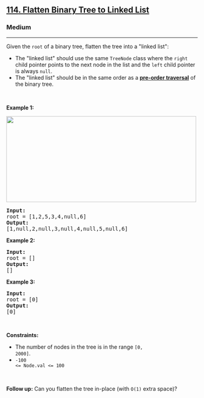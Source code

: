 <h2><a href="https://leetcode.com/problems/flatten-binary-tree-to-linked-list/"><fontsninja-text id="fontsninja-text-101" class="fontsninja-family-variant_system-ui_600_normal">114</fontsninja-text><fontsninja-text id="fontsninja-text-101" class="fontsninja-family-variant_system-ui_600_normal">. </fontsninja-text><fontsninja-text id="fontsninja-text-101" class="fontsninja-family-variant_system-ui_600_normal">Flatten Binary Tree to Linked List</fontsninja-text></a></h2><h3>Medium</h3><hr><div><p><fontsninja-text id="fontsninja-text-122" class="fontsninja-family-variant_system-ui_400_normal">Given the </fontsninja-text><code><fontsninja-text id="fontsninja-text-123" class="fontsninja-family-variant_monospace_400_normal">root</fontsninja-text></code><fontsninja-text id="fontsninja-text-122" class="fontsninja-family-variant_system-ui_400_normal"> of a binary tree, flatten the tree into a "linked list":</fontsninja-text></p><fontsninja-text id="fontsninja-text-121" class="fontsninja-family-variant_system-ui_400_normal">

</fontsninja-text><ul>
	<li><fontsninja-text id="fontsninja-text-125" class="fontsninja-family-variant_system-ui_400_normal">The "linked list" should use the same </fontsninja-text><code><fontsninja-text id="fontsninja-text-126" class="fontsninja-family-variant_monospace_400_normal">TreeNode</fontsninja-text></code><fontsninja-text id="fontsninja-text-125" class="fontsninja-family-variant_system-ui_400_normal"> class where the </fontsninja-text><code><fontsninja-text id="fontsninja-text-127" class="fontsninja-family-variant_monospace_400_normal">right</fontsninja-text></code><fontsninja-text id="fontsninja-text-125" class="fontsninja-family-variant_system-ui_400_normal"> child pointer points to the next node in the list and the </fontsninja-text><code><fontsninja-text id="fontsninja-text-128" class="fontsninja-family-variant_monospace_400_normal">left</fontsninja-text></code><fontsninja-text id="fontsninja-text-125" class="fontsninja-family-variant_system-ui_400_normal"> child pointer is always </fontsninja-text><code><fontsninja-text id="fontsninja-text-129" class="fontsninja-family-variant_monospace_400_normal">null</fontsninja-text></code><fontsninja-text id="fontsninja-text-125" class="fontsninja-family-variant_system-ui_400_normal">.</fontsninja-text></li>
	<li><fontsninja-text id="fontsninja-text-130" class="fontsninja-family-variant_system-ui_400_normal">The "linked list" should be in the same order as a </fontsninja-text><a href="https://en.wikipedia.org/wiki/Tree_traversal#Pre-order,_NLR" target="_blank"><strong><fontsninja-text id="fontsninja-text-132" class="fontsninja-family-variant_system-ui_700_normal">pre-order</fontsninja-text></strong><strong><fontsninja-text id="fontsninja-text-133" class="fontsninja-family-variant_system-ui_700_normal"> traversal</fontsninja-text></strong></a><fontsninja-text id="fontsninja-text-130" class="fontsninja-family-variant_system-ui_400_normal"> of the binary tree.</fontsninja-text></li>
</ul><fontsninja-text id="fontsninja-text-121" class="fontsninja-family-variant_system-ui_400_normal">

</fontsninja-text><p>&nbsp;</p><fontsninja-text id="fontsninja-text-121" class="fontsninja-family-variant_system-ui_400_normal">
</fontsninja-text><p><strong><fontsninja-text id="fontsninja-text-136" class="fontsninja-family-variant_system-ui_700_normal">Example 1:</fontsninja-text></strong></p><fontsninja-text id="fontsninja-text-121" class="fontsninja-family-variant_system-ui_400_normal">
</fontsninja-text><img alt="" src="https://assets.leetcode.com/uploads/2021/01/14/flaten.jpg" style="width: 500px; height: 226px;"><fontsninja-text id="fontsninja-text-121" class="fontsninja-family-variant_system-ui_400_normal">
</fontsninja-text><pre><strong><fontsninja-text id="fontsninja-text-139" class="fontsninja-family-variant_menlo_700_normal">Input:</fontsninja-text></strong><fontsninja-text id="fontsninja-text-138" class="fontsninja-family-variant_menlo_400_normal"> root = [1,2,5,3,4,null,6]
</fontsninja-text><strong><fontsninja-text id="fontsninja-text-140" class="fontsninja-family-variant_menlo_700_normal">Output:</fontsninja-text></strong><fontsninja-text id="fontsninja-text-138" class="fontsninja-family-variant_menlo_400_normal"> [1,null,2,null,3,null,4,null,5,null,6]
</fontsninja-text></pre><fontsninja-text id="fontsninja-text-121" class="fontsninja-family-variant_system-ui_400_normal">

</fontsninja-text><p><strong><fontsninja-text id="fontsninja-text-142" class="fontsninja-family-variant_system-ui_700_normal">Example 2:</fontsninja-text></strong></p><fontsninja-text id="fontsninja-text-121" class="fontsninja-family-variant_system-ui_400_normal">

</fontsninja-text><pre><strong><fontsninja-text id="fontsninja-text-144" class="fontsninja-family-variant_menlo_700_normal">Input:</fontsninja-text></strong><fontsninja-text id="fontsninja-text-143" class="fontsninja-family-variant_menlo_400_normal"> root = []
</fontsninja-text><strong><fontsninja-text id="fontsninja-text-145" class="fontsninja-family-variant_menlo_700_normal">Output:</fontsninja-text></strong><fontsninja-text id="fontsninja-text-143" class="fontsninja-family-variant_menlo_400_normal"> []
</fontsninja-text></pre><fontsninja-text id="fontsninja-text-121" class="fontsninja-family-variant_system-ui_400_normal">

</fontsninja-text><p><strong><fontsninja-text id="fontsninja-text-147" class="fontsninja-family-variant_system-ui_700_normal">Example 3:</fontsninja-text></strong></p><fontsninja-text id="fontsninja-text-121" class="fontsninja-family-variant_system-ui_400_normal">

</fontsninja-text><pre><strong><fontsninja-text id="fontsninja-text-149" class="fontsninja-family-variant_menlo_700_normal">Input:</fontsninja-text></strong><fontsninja-text id="fontsninja-text-148" class="fontsninja-family-variant_menlo_400_normal"> root = [0]
</fontsninja-text><strong><fontsninja-text id="fontsninja-text-150" class="fontsninja-family-variant_menlo_700_normal">Output:</fontsninja-text></strong><fontsninja-text id="fontsninja-text-148" class="fontsninja-family-variant_menlo_400_normal"> [0]
</fontsninja-text></pre><fontsninja-text id="fontsninja-text-121" class="fontsninja-family-variant_system-ui_400_normal">

</fontsninja-text><p>&nbsp;</p><fontsninja-text id="fontsninja-text-121" class="fontsninja-family-variant_system-ui_400_normal">
</fontsninja-text><p><strong><fontsninja-text id="fontsninja-text-153" class="fontsninja-family-variant_system-ui_700_normal">Constraints:</fontsninja-text></strong></p><fontsninja-text id="fontsninja-text-121" class="fontsninja-family-variant_system-ui_400_normal">

</fontsninja-text><ul>
	<li><fontsninja-text id="fontsninja-text-155" class="fontsninja-family-variant_system-ui_400_normal">The number of nodes in the tree is in the range </fontsninja-text><code><fontsninja-text id="fontsninja-text-156" class="fontsninja-family-variant_monospace_400_normal">[0, 2000]</fontsninja-text></code><fontsninja-text id="fontsninja-text-155" class="fontsninja-family-variant_system-ui_400_normal">.</fontsninja-text></li>
	<li><code><fontsninja-text id="fontsninja-text-158" class="fontsninja-family-variant_monospace_400_normal">-100 &lt;= Node.val &lt;= 100</fontsninja-text></code></li>
</ul><fontsninja-text id="fontsninja-text-121" class="fontsninja-family-variant_system-ui_400_normal">

</fontsninja-text><p>&nbsp;</p><fontsninja-text id="fontsninja-text-121" class="fontsninja-family-variant_system-ui_400_normal">
</fontsninja-text><strong><fontsninja-text id="fontsninja-text-160" class="fontsninja-family-variant_system-ui_700_normal">Follow up:</fontsninja-text></strong><fontsninja-text id="fontsninja-text-121" class="fontsninja-family-variant_system-ui_400_normal"> Can you flatten the tree in-place (with </fontsninja-text><code><fontsninja-text id="fontsninja-text-161" class="fontsninja-family-variant_monospace_400_normal">O(1)</fontsninja-text></code><fontsninja-text id="fontsninja-text-121" class="fontsninja-family-variant_system-ui_400_normal"> extra space)?</fontsninja-text></div>